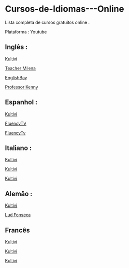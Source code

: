 # Cursos-de-Idiomas---Online
Lista completa de cursos gratuitos online .

Plataforma : Youtube 

## Inglês : 
[Kultivi](https://www.youtube.com/watch?v=wV9NF2lq35c&list=PL8vXuI6zmpdgsO3Ec64aGFYrcp2WOPhUu) 

[Teacher Milena](https://www.youtube.com/watch?v=HAOx5S6OR6c&list=PLPhuKZ16um_y7fFRVxsGV0-IrD3egmFFW)

[EnglishBay](https://www.youtube.com/watch?v=g6eC2MQ1Kv8&list=PLZ65xj2SRHQB0T2GGk-R7bYxorKUkcyoj)

[Professor Kenny](https://www.youtube.com/watch?v=X5TdMsc4YCg&list=PL41dMNqXopt85RhRgFp_jdoI5Bz7DUG-c)

## Espanhol :
[Kultivi](https://www.youtube.com/watch?v=ug6w0dDA7zE&list=PL8vXuI6zmpdhL0QvzsaQ7VIHSyT9xkjvT)

[FluencyTV](https://www.youtube.com/watch?v=LlzhuO8Mg5Q&list=PLlSAkdWPPRKqIR-cefw1Tv84XklkcX3TP)

[FluencyTv](https://www.youtube.com/watch?v=vDRbwo_dQUY&list=PLlSAkdWPPRKo1opzMVPD7itYqwlKIyc1f)

## Italiano :
[Kultivi](https://www.youtube.com/watch?v=awNNmnbvYo8&list=PL8vXuI6zmpdiakr88rpa5cMApzxO5Baau)

[Kultivi](https://www.youtube.com/watch?v=CkPrtKM8wGU&list=PL8vXuI6zmpdh3aQc8RUg0DElvlYe4hHas)

[Kultivi](https://www.youtube.com/watch?v=hYVBy0sNlf0&list=PL8vXuI6zmpdjB9QqMPj9WghqKBN4247nX)

## Alemão :
[Kultivi](https://www.youtube.com/watch?v=f9NQo5p0Qx0&list=PL8vXuI6zmpdg9JXtiJ1ap9ZdoIdbERp_H)

[Lud Fonseca](https://www.youtube.com/watch?v=HKmxFGzdwEw&list=PLVb5urwjy58tgCQP2I4OdL7ynvpqz3usV)

## Francês
[Kultivi](https://www.youtube.com/watch?v=Om2350h2i0U&list=PL8vXuI6zmpdjMJ8vl4UYi87aMREaYPi2c)

[Kultivi](https://www.youtube.com/watch?v=WuDZxB1oYZw&list=PL8vXuI6zmpdjx8Bg-3zZac1ViWfV_8b5d)

[Kultivi](https://www.youtube.com/watch?v=uHpFsH0AlQ0&list=PL8vXuI6zmpdiggz9EzdV-xrR_lTkKbxcc)
